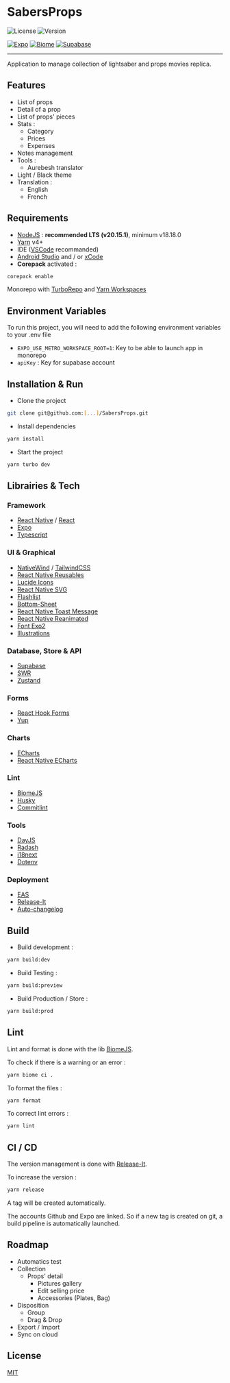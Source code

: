 # SabersProps

![License](https://img.shields.io/github/license/ocleos/sabersprops?label=License&color=10b981)
![Version](https://img.shields.io/github/package-json/version/ocleos/sabersprops?label=Version&color=10b981)

[![Expo](https://img.shields.io/badge/Build_with-Expo-000020?&logo=expo)](https://expo.dev/)
[![Biome](https://img.shields.io/badge/Checked_with-Biome-60a5fa?&logo=biome)](https://biomejs.dev)
[![Supabase](https://img.shields.io/badge/Connected_with-Supabase-3FCF8E?&logo=supabase)](https://supabase.com/)

---

Application to manage collection of lightsaber and props movies replica.

## Features

- List of props
- Detail of a prop
- List of props' pieces
- Stats :
  - Category
  - Prices
  - Expenses
- Notes management
- Tools :
  - Aurebesh translator
- Light / Black theme
- Translation :
  - English
  - French

## Requirements

- [NodeJS](https://nodejs.org/fr) : **recommended LTS (v20.15.1)**, minimum v18.18.0
- [Yarn](https://yarnpkg.com/) v4+
- IDE ([VSCode](https://code.visualstudio.com/) recommanded)
- [Android Studio](https://developer.android.com/studio?hl=fr) and / or [xCode](https://developer.apple.com/xcode/)
- **Corepack** activated :

```bash
corepack enable
```

Monorepo with [TurboRepo](https://turbo.build/) and [Yarn Workspaces](https://yarnpkg.com/features/workspaces)

## Environment Variables

To run this project, you will need to add the following environment variables to your .env file

- `EXPO_USE_METRO_WORKSPACE_ROOT=1`: Key to be able to launch app in monorepo
- `apiKey` : Key for supabase account

## Installation & Run

- Clone the project

```bash
git clone git@github.com:[...]/SabersProps.git
```

- Install dependencies

```bash
yarn install
```

- Start the project

```bash
yarn turbo dev
```

## Librairies & Tech

### Framework

- [React Native](https://reactnative.dev/) / [React](https://fr.react.dev/)
- [Expo](https://expo.dev/)
- [Typescript](https://www.typescriptlang.org/)

### UI & Graphical

- [NativeWind](https://www.nativewind.dev/) / [TailwindCSS](https://tailwindcss.com/)
- [React Native Reusables](https://rnr-docs.vercel.app/getting-started/introduction/)
- [Lucide Icons](https://lucide.dev/icons/)
- [React Native SVG](https://github.com/software-mansion/react-native-svg)
- [Flashlist](https://shopify.github.io/flash-list/)
- [Bottom-Sheet](https://ui.gorhom.dev/components/bottom-sheet)
- [React Native Toast Message](https://github.com/calintamas/react-native-toast-message)
- [React Native Reanimated](https://docs.swmansion.com/react-native-reanimated/)
- [Font Exo2](https://github.com/expo/google-fonts/tree/master/font-packages/exo-2#readme)
- [Illustrations](https://storyset.com/)

### Database, Store & API

- [Supabase](https://supabase.com/)
- [SWR](https://swr.vercel.app/)
- [Zustand](https://zustand-demo.pmnd.rs/)

### Forms

- [React Hook Forms](https://react-hook-form.com/)
- [Yup](https://github.com/jquense/yup)

### Charts

- [ECharts](https://echarts.apache.org/en/index.html)
- [React Native ECharts](https://wuba.github.io/react-native-echarts/)

### Lint

- [BiomeJS](https://biomejs.dev/)
- [Husky](https://typicode.github.io/husky/)
- [Commitlint](https://commitlint.js.org/)

### Tools

- [DayJS](https://day.js.org/)
- [Radash](https://radash-docs.vercel.app/docs/getting-started)
- [i18next](https://www.i18next.com/)
- [Dotenv](https://www.dotenv.org/)

### Deployment

- [EAS](https://github.com/expo/eas-cli)
- [Release-It](https://github.com/release-it/release-it)
- [Auto-changelog](https://github.com/cookpete/auto-changelog)

## Build

- Build development :

```bash
yarn build:dev
```

- Build Testing :

```bash
yarn build:preview
```

- Build Production / Store :

```bash
yarn build:prod
```

## Lint

Lint and format is done with the lib [BiomeJS](https://biomejs.dev/).

To check if there is a warning or an error :

```bash
yarn biome ci .
```

To format the files :

```bash
yarn format
```

To correct lint errors :

```bash
yarn lint
```

## CI / CD

The version management is done with [Release-It](https://github.com/release-it/release-it).

To increase the version :

```bash
yarn release
```

A tag will be created automatically.

The accounts Github and Expo are linked.
So if a new tag is created on git, a build pipeline is automatically launched.

## Roadmap

- Automatics test
- Collection
  - Props' detail
    - Pictures gallery
    - Edit selling price
    - Accessories (Plates, Bag)
- Disposition
  - Group
  - Drag & Drop
- Export / Import
- Sync on cloud

## License

[MIT](https://choosealicense.com/licenses/mit/)
